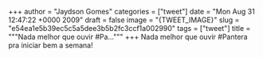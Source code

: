 
+++
author = "Jaydson Gomes"
categories = ["tweet"]
date = "Mon Aug 31 12:47:22 +0000 2009"
draft = false
image = "{TWEET_IMAGE}"
slug = "e54ea1e5b39ec5c5a5dee3b5b2fc3ccf1a002990"
tags = ["tweet"]
title = """Nada melhor que ouvir #Pa..."""
+++
Nada melhor que ouvir #Pantera pra iniciar bem a semana!
